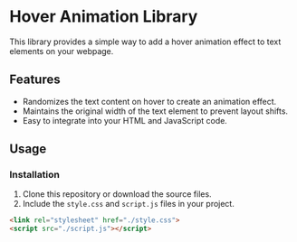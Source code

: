 # Hover Animation Library

This library provides a simple way to add a hover animation effect to text elements on your webpage.

## Features

- Randomizes the text content on hover to create an animation effect.
- Maintains the original width of the text element to prevent layout shifts.
- Easy to integrate into your HTML and JavaScript code.

## Usage

### Installation

1. Clone this repository or download the source files.
2. Include the `style.css` and `script.js` files in your project.

```html
<link rel="stylesheet" href="./style.css">
<script src="./script.js"></script>


